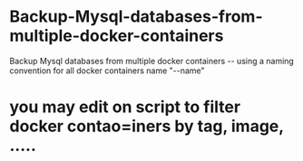 # Backup-Mysql-databases-from-multiple-docker-containers
Backup Mysql databases from multiple docker containers --  using a naming convention for all docker containers name "--name"
# you may edit on script to filter docker contao=iners by tag, image, ..... 

